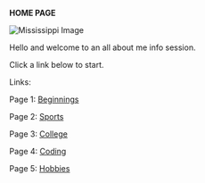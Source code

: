 **HOME PAGE**

![Mississippi Image](https://image.cnbcfm.com/api/v1/image/107073039-1654714273136-gettyimages-185536462-000027204140_Double.jpeg?v=1654714302)

Hello and welcome to an all about me info session.

Click a link below to start. 

Links:

Page 1: [Beginnings](Beginnings.md)

Page 2: [Sports](Sports.md) 

Page 3: [College](College.md)

Page 4: [Coding](Coding.md)

Page 5: [Hobbies](Hobbies.md)
